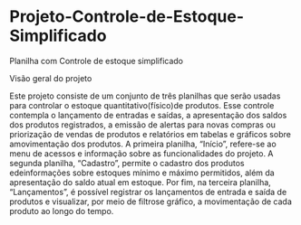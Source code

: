 # Projeto-Controle-de-Estoque-Simplificado
Planilha com Controle de estoque simplificado

Visão geral do projeto

Este projeto consiste de um conjunto de três planilhas que serão usadas para 
controlar o estoque quantitativo(físico)de produtos. Esse controle contempla o lançamento de entradas e saídas, 
a apresentação dos saldos dos produtos registrados, a emissão de alertas para novas compras ou priorização de vendas 
de produtos e relatórios em tabelas e gráficos sobre amovimentação dos produtos.
A primeira planilha, “Início”, refere-se ao menu de acessos e informação sobre as funcionalidades do projeto. 
A segunda planilha, “Cadastro”, permite o cadastro dos produtos edeinformações sobre estoques mínimo e máximo permitidos, 
além da apresentação do saldo atual em estoque. Por fim, na terceira planilha, “Lançamentos”, é possível registrar os lançamentos 
de entrada e saída de produtos e visualizar, por meio de filtrose gráfico, a movimentação de cada produto ao longo do tempo.
